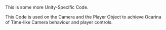 This is some more Unity-Specific Code.

This Code is used on the Camera and the Player Object to achieve Ocarina of Time-like Camera behaviour and player controls.